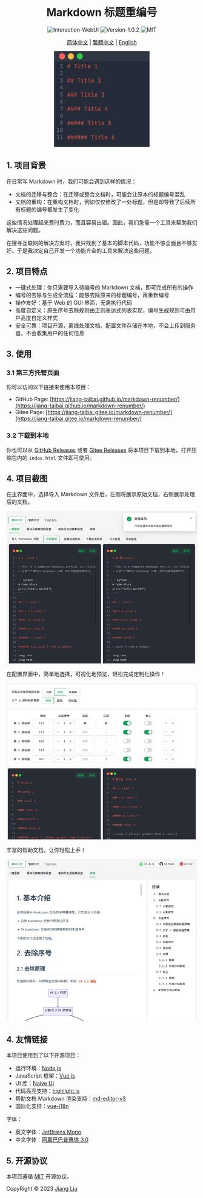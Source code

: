 # <div align="center">Markdown 标题重编号</div>

<div align="center">
  <img src="https://img.shields.io/badge/interaction-WebUI-%2396C40F" alt="Interaction-WebUI"/>
  <img src="https://img.shields.io/badge/release-1.0.2-%231081C1" alt="Version-1.0.2"/>
  <img src="https://img.shields.io/badge/license-MIT-%2396C40F" alt="MIT"/>
</div>

<div align="center">

[简体中文](/README.md) |
[繁體中文](/README-zh_TW.md) |
[English](/README-en_US.md)

</div>

<p align="center">
    <img src="assets/img/cover.gif" width="50%" alt="Cover">
</p>

## 1. 项目背景

在日常写 Markdown 时，我们可能会遇到这样的情况：

- 文档的迁移与整合：在迁移或整合文档时，可能会让原本的标题编号混乱
- 文档的重构：在重构文档时，例如仅仅修改了一处标题，但是却导致了后续所有标题的编号都发生了变化

这些情况处理起来费时费力，而且容易出错。因此，我们急需一个工具来帮助我们解决这些问题。

在搜寻互联网的解决方案时，我只找到了基本的脚本代码，功能不够全面且不够友好。于是我决定自己开发一个功能齐全的工具来解决这些问题。

## 2. 项目特点

- 一键式处理：你只需要导入待编号的 Markdown 文档，即可完成所有的操作
- 编号的去除与生成全流程：能够去除原来的标题编号，再重新编号
- 操作友好：基于 Web 的 GUI 界面，无需执行代码
- 高度自定义：原生序号去除规则由正则表达式列表实现，编号生成规则可由用户高度自定义样式
- 安全可靠：项目开源，离线处理文档。配置文件存储在本地，不会上传到服务器。不会收集用户的任何信息

## 3. 使用

### 3.1 第三方托管页面

你可以访问以下链接来使用本项目：

- GitHub Page: [https://jiang-taibai.github.io/markdown-renumber/](https://jiang-taibai.github.io/markdown-renumber/)
- Gitee Page: [https://jiang-taibai.gitee.io/markdown-renumber/](https://jiang-taibai.gitee.io/markdown-renumber/)

### 3.2 下载到本地

你也可以从 [GitHub Releases](https://github.com/jiang-taibai/markdown-renumber/releases/latest) 或者 [Gitee Releases](https://gitee.com/jiang-taibai/markdown-renumber/releases/latest) 将本项目下载到本地，打开压缩包内的 `index.html` 文件即可使用。

## 4. 项目截图

在主界面中，选择导入 Markdown 文件后，左侧将展示原始文档，右侧展示处理后的文档。

![主界面](assets/img/preview-zh_CN.png "主界面")

在配置界面中，简单地选择，可视化地预览，轻松完成定制化操作！

![配置界面](assets/img/preview-renumber-setting-zh_CN.png "配置界面")

丰富的帮助文档，让你轻松上手！

![帮助文档](assets/img/preview-help-document-zh_CN.png "帮助文档")

## 4. 友情链接

本项目使用到了以下开源项目：

- 运行环境：[Node.js](https://github.com/nodejs/node)
- JavaScript 框架：[Vue.js](https://github.com/vuejs/vue)
- UI 库：[Naive UI](https://github.com/tusen-ai/naive-ui)
- 代码高亮支持：[highlight.js](https://github.com/highlightjs/highlight.js)
- 帮助文档 Markdown 渲染支持：[md-editor-v3](https://github.com/imzbf/md-editor-v3)
- 国际化支持：[vue-i18n](https://github.com/kazupon/vue-i18n)

字体：

- 英文字体：[JetBrains Mono](https://www.jetbrains.com/lp/mono/)
- 中文字体：[阿里巴巴普惠体 3.0](https://fonts.alibabagroup.com/#/home)

## 5. 开源协议

本项目遵循 [MIT](https://opensource.org/licenses/MIT) 开源协议。

CopyRight © 2023 [Jiang Liu](https://coderjiang.com)